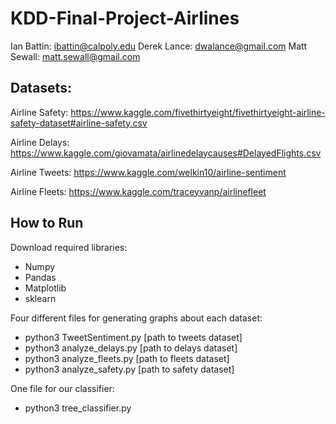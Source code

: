 # KDD-Final-Project-Airlines

Ian Battin: ibattin@calpoly.edu
Derek Lance: dwalance@gmail.com
Matt Sewall: matt.sewall@gmail.com

## Datasets:

Airline Safety: https://www.kaggle.com/fivethirtyeight/fivethirtyeight-airline-safety-dataset#airline-safety.csv

Airline Delays: https://www.kaggle.com/giovamata/airlinedelaycauses#DelayedFlights.csv

Airline Tweets: https://www.kaggle.com/welkin10/airline-sentiment

Airline Fleets: https://www.kaggle.com/traceyvanp/airlinefleet

## How to Run

Download required libraries:

* Numpy
* Pandas
* Matplotlib
* sklearn

Four different files for generating graphs about each dataset:

* python3 TweetSentiment.py [path to tweets dataset]
* python3 analyze_delays.py [path to delays dataset]
* python3 analyze_fleets.py [path to fleets dataset]
* python3 analyze_safety.py [path to safety dataset]

One file for our classifier:

* python3 tree_classifier.py 